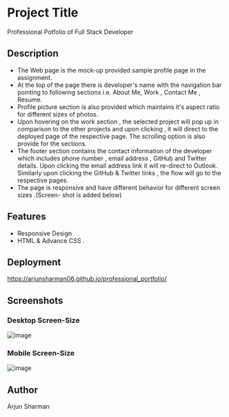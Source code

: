 # Project Title

Professional Potfolio of Full Stack Developer


## Description
* The Web page is the mock-up provided sample profile page in the assignment.
* At the top of the page there is developer's name with the navigation bar pointing to following sections i.e. About Me, Work , Contact Me , Resume.
* Profile picture section is also provided which maintains it's aspect ratio for different sizes of photos.
* Upon hovering on the work section , the selected project will pop up in comparison to the other projects and upon clicking , it will direct to the deployed page of   the respective page. The scrolling option is also provide for the sections.
* The footer section contains the contact information of the developer which includes phone number , email address , GitHub and Twitter details. Upon clicking the       email address link it will re-direct to Outlook. Similarly upon clicking the GitHub & Twitter links , the flow will go to the respective pages.
* The page is responsive and have different behavior for different screen sizes .(Screen- shot is added below)

## Features

- Responsive Design
- HTML & Advance CSS .

## Deployment

https://arjunsharman06.github.io/professional_portfolio/


## Screenshots

### Desktop Screen-Size

![image](https://user-images.githubusercontent.com/14013884/169672597-750e60d3-23a6-479d-ac36-899b942f91d4.png)

### Mobile Screen-Size

![image](https://user-images.githubusercontent.com/14013884/169672621-0c2024b9-0199-4068-881d-48b43c441250.png)


## Author
Arjun Sharman
